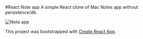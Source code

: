 #React Note app
A simple React clone of Mac Notes app without persistence/db.

![Note app](https://ibb.co/kPOxfq "Note app")

This project was bootstrapped with [Create React App](https://github.com/facebook/create-react-app).
